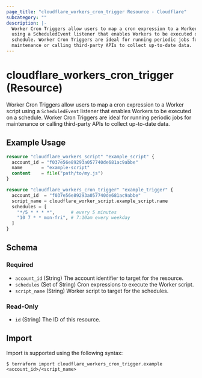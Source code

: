 ```yaml
---
page_title: "cloudflare_workers_cron_trigger Resource - Cloudflare"
subcategory: ""
description: |-
  Worker Cron Triggers allow users to map a cron expression to a Worker script
  using a ScheduledEvent listener that enables Workers to be executed on a
  schedule. Worker Cron Triggers are ideal for running periodic jobs for
  maintenance or calling third-party APIs to collect up-to-date data.
---
```


# cloudflare_workers_cron_trigger (Resource)

Worker Cron Triggers allow users to map a cron expression to a Worker script
using a `ScheduledEvent` listener that enables Workers to be executed on a
schedule. Worker Cron Triggers are ideal for running periodic jobs for
maintenance or calling third-party APIs to collect up-to-date data.

## Example Usage

```terraform
resource "cloudflare_workers_script" "example_script" {
  account_id = "f037e56e89293a057740de681ac9abbe"
  name       = "example-script"
  content    = file("path/to/my.js")
}

resource "cloudflare_workers_cron_trigger" "example_trigger" {
  account_id  = "f037e56e89293a057740de681ac9abbe"
  script_name = cloudflare_worker_script.example_script.name
  schedules = [
    "*/5 * * * *",      # every 5 minutes
    "10 7 * * mon-fri", # 7:10am every weekday
  ]
}
```
<!-- schema generated by tfplugindocs -->
## Schema

### Required

- `account_id` (String) The account identifier to target for the resource.
- `schedules` (Set of String) Cron expressions to execute the Worker script.
- `script_name` (String) Worker script to target for the schedules.

### Read-Only

- `id` (String) The ID of this resource.

## Import

Import is supported using the following syntax:

```shell
$ terraform import cloudflare_workers_cron_trigger.example <account_id>/<script_name>
```
